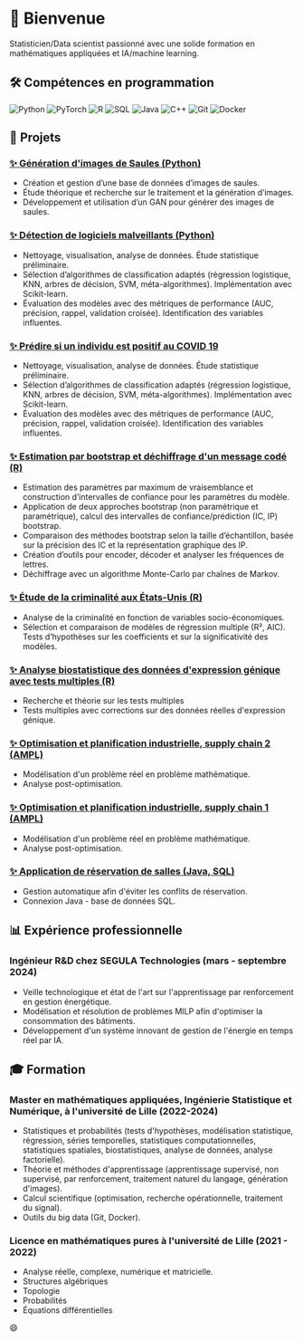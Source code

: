 # 👋 Bienvenue

Statisticien/Data scientist passionné avec une solide formation en mathématiques appliquées et IA/machine learning.

## 🛠️ Compétences en programmation

![Python](https://img.shields.io/badge/-Python-3776AB?style=flat&logo=python&logoColor=white)
![PyTorch](https://img.shields.io/badge/-PyTorch-EE4C2C?style=flat&logo=pytorch&logoColor=white)
![R](https://img.shields.io/badge/-R-276DC3?style=flat&logo=r&logoColor=white)
![SQL](https://img.shields.io/badge/-SQL-4479A1?style=flat&logo=postgresql&logoColor=white)
![Java](https://img.shields.io/badge/-Java-007396?style=flat&logo=oracle&logoColor=white)
![C++](https://img.shields.io/badge/-C++-00599C?style=flat&logo=c%2B%2B&logoColor=white)
![Git](https://img.shields.io/badge/-Git-F05032?style=flat&logo=git&logoColor=white)
![Docker](https://img.shields.io/badge/-Docker-2496ED?style=flat&logo=docker&logoColor=white)

## 🚀 Projets

### [✨ Génération d'images de Saules (Python)](https://github.com/VictoorV/Saules_GAN)
- Création et gestion d’une base de données d’images de saules.
- Étude théorique et recherche sur le traitement et la génération d’images.
- Développement et utilisation d’un GAN pour générer des images de saules.

### [✨ Détection de logiciels malveillants (Python)](https://github.com/VictoorV/Detection_malwares)
- Nettoyage, visualisation, analyse de données. Étude statistique préliminaire.
- Sélection d’algorithmes de classification adaptés (régression logistique, KNN, arbres de décision, SVM, méta-algorithmes). Implémentation avec Scikit-learn.
- Évaluation des modèles avec des métriques de performance (AUC, précision, rappel, validation croisée). Identification des variables influentes.

### [✨ Prédire si un individu est positif au COVID 19](https://github.com/VictoorV/Prediction_COVID19)
- Nettoyage, visualisation, analyse de données. Étude statistique préliminaire.
- Sélection d’algorithmes de classification adaptés (régression logistique, KNN, arbres de décision, SVM, méta-algorithmes). Implémentation avec Scikit-learn.
- Évaluation des modèles avec des métriques de performance (AUC, précision, rappel, validation croisée). Identification des variables influentes.

### [✨ Estimation par bootstrap et déchiffrage d'un message codé (R)](https://github.com/VictoorV/Bootstrap_MCMC)
- Estimation des paramètres par maximum de vraisemblance et construction d’intervalles de confiance pour les paramètres du modèle.
- Application de deux approches bootstrap (non paramétrique et paramétrique), calcul des intervalles de confiance/prédiction (IC, IP) bootstrap.
- Comparaison des méthodes bootstrap selon la taille d’échantillon, basée sur la précision des IC et la représentation graphique des IP.
- Création d’outils pour encoder, décoder et analyser les fréquences de lettres.
- Déchiffrage avec un algorithme Monte-Carlo par chaînes de Markov.

### [✨ Étude de la criminalité aux États-Unis (R)](https://github.com/VictoorV/Criminalite_US)
- Analyse de la criminalité en fonction de variables socio-économiques.
- Sélection et comparaison de modèles de régression multiple (R², AIC). Tests d’hypothèses sur les coefficients et sur la significativité des modèles.

### [✨ Analyse biostatistique des données d'expression génique avec tests multiples (R)](https://github.com/VictoorV/Analyse_biostatistique)
- Recherche et théorie sur les tests multiples
- Tests multiples avec corrections sur des données réelles d'expression génique.

### [✨ Optimisation et planification industrielle, supply chain 2 (AMPL)](https://github.com/VictoorV/Planification_industrielle_supply_chain2)
- Modélisation d'un problème réel en problème mathématique.
- Analyse post-optimisation.

### [✨ Optimisation et planification industrielle, supply chain 1 (AMPL)](https://github.com/VictoorV/Planification_industrielle_supply_chain1)
- Modélisation d'un problème réel en problème mathématique.
- Analyse post-optimisation.

### [✨ Application de réservation de salles (Java, SQL)](https://github.com/VictoorV/Reservation_salles_java)
- Gestion automatique afin d'éviter les conflits de réservation.
- Connexion Java - base de données SQL.

## 📊 Expérience professionnelle

### Ingénieur R&D chez SEGULA Technologies (mars - septembre 2024)
- Veille technologique et état de l'art sur l'apprentissage par renforcement en gestion énergétique.
- Modélisation et résolution de problèmes MILP afin d'optimiser la consommation des bâtiments.
- Développement d'un système innovant de gestion de l'énergie en temps réel par IA.

## 🎓 Formation

### Master en mathématiques appliquées, Ingénierie Statistique et Numérique, à l'université de Lille (2022-2024)
- Statistiques et probabilités (tests d'hypothèses, modélisation statistique, régression, séries temporelles, statistiques computationnelles, statistiques spatiales, biostatistiques, analyse de données, analyse factorielle).
- Théorie et méthodes d'apprentissage (apprentissage supervisé, non supervisé, par renforcement, traitement naturel du langage, génération d'images).
- Calcul scientifique (optimisation, recherche opérationnelle, traitement du signal).
- Outils du big data (Git, Docker).

### Licence en mathématiques pures à l'université de Lille (2021 - 2022)
- Analyse réelle, complexe, numérique et matricielle.
- Structures algébriques
- Topologie
- Probabilités
- Équations différentielles

😄
